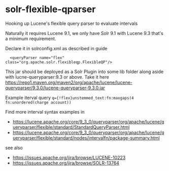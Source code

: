 # solr-flexible-qparser
Hooking up Lucene's flexible query parser to evaluate intervals

Naturally it requires Lucene 9.1, we only have Solr 9.1 with Lucene 9.3 that's a minimum requirement. 

Declare it in solrconfig.xml as described in guide

```
  <queryParser name="flex" class="org.apache.solr.flexibleqp.FlexibleQP"/>
```

This jar should be deployed as a Solr Plugin into some lib folder along aside with lucne-queryparser:9.3 or above. Take it here https://repo1.maven.org/maven2/org/apache/lucene/lucene-queryparser/9.3.0/lucene-queryparser-9.3.0.jar

Example iterval query 
```q={!flex}unstemmed_text:fn:maxgaps(4 fn:unordered(charge account))```

Find more interval syntax examples in 
 * https://lucene.apache.org/core/9_3_0/queryparser/org/apache/lucene/queryparser/flexible/standard/StandardQueryParser.html
 * https://lucene.apache.org/core/9_3_0/queryparser/org/apache/lucene/queryparser/flexible/standard/nodes/intervalfn/package-summary.html

see also 
 * https://issues.apache.org/jira/browse/LUCENE-10223
 * https://issues.apache.org/jira/browse/SOLR-13764
